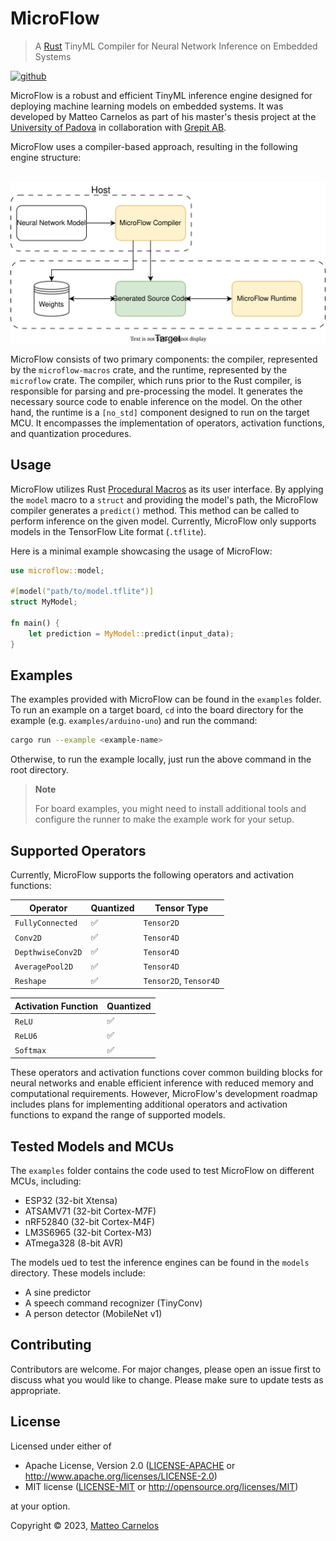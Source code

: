 # MicroFlow
> A [Rust](https://www.rust-lang.org) TinyML Compiler for Neural Network Inference on Embedded Systems

[![github](https://img.shields.io/github/actions/workflow/status/matteocarnelos/microflow-rs/cargo.yml?branch=main)](https://github.com/matteocarnelos/microflow-rs/actions/workflows/cargo.yml)

MicroFlow is a robust and efficient TinyML inference engine designed for deploying machine learning models on embedded systems.
It was developed by Matteo Carnelos as part of his master's thesis project at the [University of Padova](https://www.unipd.it) in collaboration with [Grepit AB](https://www.grepit.se).

MicroFlow uses a compiler-based approach, resulting in the following engine structure:

<p align="center">
  <br/>
  <img src="res/structure-overview.svg" alt="structure-overview">
</p>

MicroFlow consists of two primary components: the compiler, represented by the `microflow-macros` crate, and the runtime, represented by the `microflow` crate.
The compiler, which runs prior to the Rust compiler, is responsible for parsing and pre-processing the model.
It generates the necessary source code to enable inference on the model.
On the other hand, the runtime is a `[no_std]` component designed to run on the target MCU.
It encompasses the implementation of operators, activation functions, and quantization procedures.

## Usage

MicroFlow utilizes Rust [Procedural Macros](https://doc.rust-lang.org/reference/procedural-macros.html) as its user interface.
By applying the `model` macro to a `struct` and providing the model's path, the MicroFlow compiler generates a `predict()` method.
This method can be called to perform inference on the given model.
Currently, MicroFlow only supports models in the TensorFlow Lite format (`.tflite`).

Here is a minimal example showcasing the usage of MicroFlow:

```rust ignore
use microflow::model;

#[model("path/to/model.tflite")]
struct MyModel;

fn main() {
    let prediction = MyModel::predict(input_data);
}
```

## Examples

The examples provided with MicroFlow can be found in the `examples` folder.
To run an example on a target board, `cd` into the board directory for the example (e.g. `examples/arduino-uno`) and run the command:
```bash ignore
cargo run --example <example-name>
```
Otherwise, to run the example locally, just run the above command in the root directory.

> **Note**
>
> For board examples, you might need to install additional tools and configure the runner to make the example work for your setup.

## Supported Operators

Currently, MicroFlow supports the following operators and activation functions:

| Operator          | Quantized | Tensor Type            |
|-------------------|-----------|------------------------|
| `FullyConnected`  | ✅         | `Tensor2D`             |
| `Conv2D`          | ✅         | `Tensor4D`             |
| `DepthwiseConv2D` | ✅         | `Tensor4D`             |
| `AveragePool2D`   | ✅         | `Tensor4D`             |
| `Reshape`         | ✅         | `Tensor2D`, `Tensor4D` |

| Activation Function | Quantized |
|---------------------|-----------|
| `ReLU`              | ✅         |
| `ReLU6`             | ✅         |
| `Softmax`           | ✅         |

These operators and activation functions cover common building blocks for neural networks and enable efficient inference with reduced memory and computational requirements.
However, MicroFlow's development roadmap includes plans for implementing additional operators and activation functions to expand the range of supported models.

## Tested Models and MCUs

The `examples` folder contains the code used to test MicroFlow on different MCUs, including:

- ESP32 (32-bit Xtensa)
- ATSAMV71 (32-bit Cortex-M7F)
- nRF52840 (32-bit Cortex-M4F)
- LM3S6965 (32-bit Cortex-M3)
- ATmega328 (8-bit AVR)

The models ued to test the inference engines can be found in the `models` directory.
These models include:

- A sine predictor
- A speech command recognizer (TinyConv)
- A person detector (MobileNet v1)

## Contributing

Contributors are welcome.
For major changes, please open an issue first to discuss what you would like to change.
Please make sure to update tests as appropriate.

## License

Licensed under either of

* Apache License, Version 2.0 ([LICENSE-APACHE](LICENSE-APACHE) or <http://www.apache.org/licenses/LICENSE-2.0>)
* MIT license ([LICENSE-MIT](LICENSE-MIT) or <http://opensource.org/licenses/MIT>)

at your option.

Copyright © 2023, [Matteo Carnelos](https://github.com/matteocarnelos)
